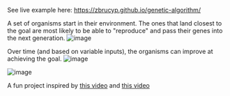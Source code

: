 See live example here: https://zbrucyp.github.io/genetic-algorithm/

A set of organisms start in their environment. The ones that land closest to the goal are most likely to be able to "reproduce" and pass their genes into the next generation.
![image](https://user-images.githubusercontent.com/9686568/158027669-4d8d271e-9039-4667-bfa8-395dd1727ee1.png)

Over time (and based on variable inputs), the organisms can improve at achieving the goal.
![image](https://user-images.githubusercontent.com/9686568/158027504-9962e56f-a0b5-4f73-99ab-f39ba863032d.png)

![image](https://user-images.githubusercontent.com/9686568/158027554-24fbace9-6b38-4d63-9bb4-57ebf07b924a.png)

A fun project inspired by [this video](https://www.youtube.com/watch?v=0ZGbIKd0XrM&ab_channel=Primer) and [this video](https://www.youtube.com/watch?v=r_It_X7v-1E&ab_channel=SebastianLague)
